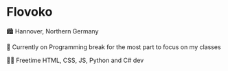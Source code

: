 # Flovoko


🏙️ Hannover, Northern Germany

📘 Currently on Programming break for the most part to focus on my classes

🧑‍💻 Freetime HTML, CSS, JS, Python and C# dev
